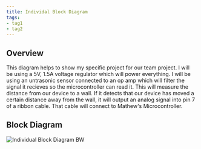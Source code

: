 ```yaml
---
title: Individal Block Diagram
tags:
- tag1
- tag2
---
```


## Overview
This diagram helps to show my specific project for our team project. I will be using a 5V, 1.5A voltage regulator which will power everything. I will be using an untrasonic sensor connected to an op amp which will filter the signal it recieves so the microcontroller can read it. This will measure the distance from our device to a wall. If it detects that our device has moved a certain distance away from the wall, it will output an analog signal into pin 7 of a ribbon cable. That cable will connect to Mathew's Microcontroller.


## Block Diagram 

![Individual Block Diagram BW](https://github.com/user-attachments/assets/fb0c3cf3-e3be-4b7f-8727-e181b7f4f26e)


